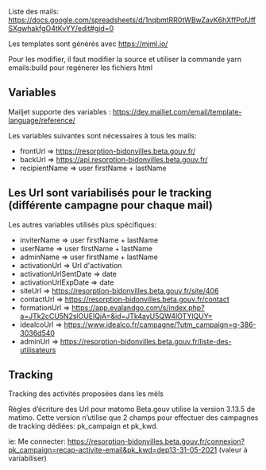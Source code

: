 Liste des mails: https://docs.google.com/spreadsheets/d/1nqbmtRR0tWBwZavK6hXffPofJffSXgwhakfgO4tKvYY/edit#gid=0

Les templates sont générés avec https://mjml.io/

Pour les modifier, il faut modifier la source et utiliser la commande yarn emails:build pour regénerer les fichiers html

## Variables

Mailjet supporte des variables : https://dev.mailjet.com/email/template-language/reference/

Les variables suivantes sont nécessaires à tous les mails:  
- frontUrl => https://resorption-bidonvilles.beta.gouv.fr/  
- backUrl => https://api.resorption-bidonvilles.beta.gouv.fr/  
- recipientName => user firstName + lastName

## Les Url sont variabilisés pour le tracking (différente campagne pour chaque mail)

Les autres variables utilisés plus spécifiques:

- inviterName => user firstName + lastName
- userName => user firstName + lastName
- adminName => user firstName + lastName
- activationUrl => Url d'activation  
- activationUrlSentDate => date 
- activationUrlExpDate => date
- siteUrl => https://resorption-bidonvilles.beta.gouv.fr/site/406
- contactUrl => https://resorption-bidonvilles.beta.gouv.fr/contact  
- formationUrl => https://app.evalandgo.com/s/index.php?a=JTk2cCU5N2slOUElQjA=&id=JTk4ayU5QW4lOTYlQUY=
- idealcoUrl => https://www.idealco.fr/campagne/?utm_campaign=g-386-3036d540
- adminUrl => https://resorption-bidonvilles.beta.gouv.fr/liste-des-utilisateurs

## Tracking 

Tracking des activités proposées dans les mèls

Règles d’écriture des Url pour matomo
Beta.gouv utilise la version 3.13.5 de matimo.
Cette version n’utilise que 2 champs pour effectuer des campagnes de tracking dédiées: pk_campaign et pk_kwd.

ie: Me connecter: https://resorption-bidonvilles.beta.gouv.fr/connexion?pk_campaign=recap-activite-email&pk_kwd=dep13-31-05-2021 (valeur à variabiliser) 




 